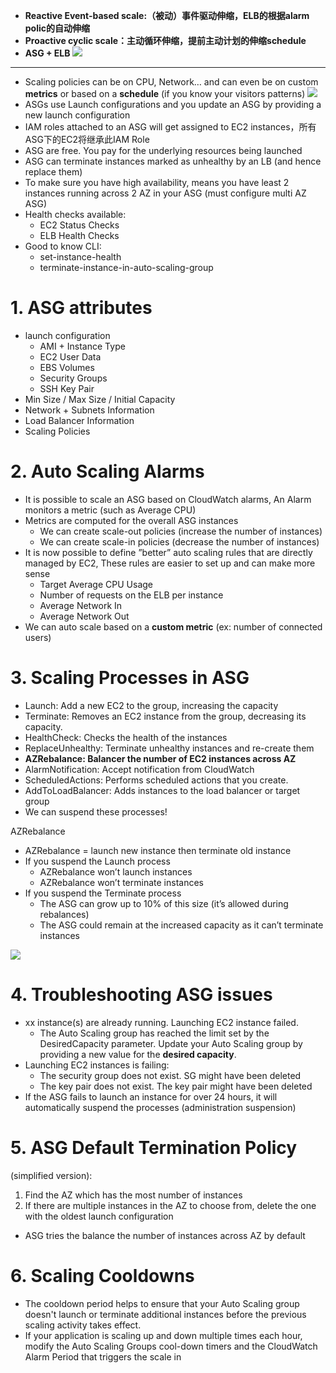 

- **Reactive Event-based scale:（被动）事件驱动伸缩，ELB的根据alarm polic的自动伸缩**
- **Proactive cyclic scale：主动循环伸缩，提前主动计划的伸缩schedule**
- **ASG + ELB**
  ![](https://i.loli.net/2019/08/20/ChMuXza61seLcGl.png)
  
-----

- Scaling policies can be on CPU, Network… and can even be on custom **metrics** or based on a **schedule** (if you know your visitors patterns)
  ![](https://i.loli.net/2019/08/20/n9WCOvNDbepfikz.png)
- ASGs use Launch configurations and you update an ASG by providing a new launch configuration
- IAM roles attached to an ASG will get assigned to EC2 instances，所有ASG下的EC2将继承此IAM Role
- ASG are free. You pay for the underlying resources being launched
- ASG can terminate instances marked as unhealthy by an LB (and hence replace them)
- To make sure you have high availability, means you have least 2 instances running across 2 AZ in your ASG (must configure multi AZ ASG)
- Health checks available:
  - EC2 Status Checks
  - ELB Health Checks
- Good to know CLI:
  - set-instance-health
  - terminate-instance-in-auto-scaling-group
  
# 1. ASG attributes
- launch configuration
  - AMI + Instance Type
  - EC2 User Data
  - EBS Volumes
  - Security Groups
  - SSH Key Pair
- Min Size / Max Size / Initial Capacity
- Network + Subnets Information
- Load Balancer Information
- Scaling Policies

# 2. Auto Scaling Alarms
- It is possible to scale an ASG based on CloudWatch alarms, An Alarm monitors a metric (such as Average CPU)
- Metrics are computed for the overall ASG instances
  - We can create scale-out policies (increase the number of instances)
  - We can create scale-in policies (decrease the number of instances)
- It is now possible to define ”better” auto scaling rules that are directly managed by EC2, These rules are easier to set up and can make more sense
  - Target Average CPU Usage
  - Number of requests on the ELB per instance
  - Average Network In
  - Average Network Out
- We can auto scale based on a **custom metric** (ex: number of connected users)

# 3. Scaling Processes in ASG
- Launch: Add a new EC2 to the group, increasing the capacity
- Terminate: Removes an EC2 instance from the group, decreasing its capacity.
- HealthCheck: Checks the health of the instances
- ReplaceUnhealthy: Terminate unhealthy instances and re-create them
- **AZRebalance: Balancer the number of EC2 instances across AZ**
- AlarmNotification: Accept notification from CloudWatch
- ScheduledActions: Performs scheduled actions that you create.
- AddToLoadBalancer: Adds instances to the load balancer or target group
- We can suspend these processes!

AZRebalance
- AZRebalance = launch new instance then terminate old instance
- If you suspend the Launch process
  - AZRebalance won’t launch instances
  - AZRebalance won’t terminate instances
- If you suspend the Terminate process
  - The ASG can grow up to 10% of this size (it’s allowed during rebalances)
  - The ASG could remain at the increased capacity as it can’t terminate instances
  
![](https://i.loli.net/2019/08/09/5K9mUYHiyODQjhS.png)


# 4. Troubleshooting ASG issues
- xx instance(s) are already running. Launching EC2 instance failed.
  - The Auto Scaling group has reached the limit set by the DesiredCapacity parameter. Update your Auto Scaling group by providing a new value for the **desired capacity**.
- Launching EC2 instances is failing:
  - The security group does not exist. SG might have been deleted
  - The key pair does not exist. The key pair might have been deleted
- If the ASG fails to launch an instance for over 24 hours, it will automatically suspend the processes (administration suspension)


# 5. ASG Default Termination Policy
(simplified version):
1. Find the AZ which has the most number of instances
2. If there are multiple instances in the AZ to choose from, delete the one with the oldest launch configuration

-  ASG tries the balance the number of instances across AZ by default

# 6. Scaling Cooldowns
- The cooldown period helps to ensure that your Auto Scaling group doesn't launch or terminate additional instances before the previous scaling activity takes effect.
- If your application is scaling up and down multiple times each hour, modify the Auto Scaling Groups cool-down timers and the CloudWatch Alarm Period that triggers the scale in





































































